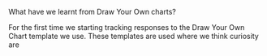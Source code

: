 What have we learnt from Draw Your Own charts?

For the first time we starting tracking responses to the Draw Your Own Chart template we use. These templates are used where we think curiosity are 